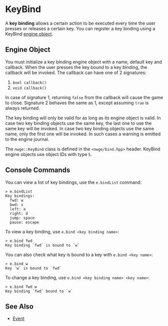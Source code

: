# KeyBind

A **key binding** allows a certain action to be executed every time the user
presses or releases a certain key. You can register a key binding using a
KeyBind [engine object](../EngineObject).

## Engine Object

You must initialize a key binding engine object with a name, default key and
callback. When the user presses the key bound to a key binding, the callback
will be invoked. The callback can have one of 2 signatures:

1. `bool callback()`
2. `void callback()`

In case of signature 1, returning `false` from the callback will cause the game
to close. Signature 2 behaves the same as 1, except assuming `true` is always
returned.

The key binding will only be valid for as long as its engine object is valid. In
case two key binding objects use the same key, the last one to use the same key
will be invoked. In case two key binding objects use the same name, only the
first one will be invoked. In such cases a warning is emitted to the engine
journal.

The `nwge::KeyBind` class is defined in the `<nwge/bind.hpp>` header. KeyBind
engine objects use object IDs with type `5`.

## Console Commands

You can view a list of key bindings, use the `e.bindList` command:

```console
> e.bindList
Key bindings:
  fwd: w
  bwd: s
  left: a
  right: d
  jump: space
  pause: escape
```

To view a key binding, use `e.bind <key binding name>`:

```console
> e.bind fwd
Key binding `fwd` is bound to `w`
```

You can also check what key is bound to a key with `e.bind <key name>`:

```console
> e.bind w
Key `w` is bound to `fwd`
```

To change a key binding, use `e.bind <key binding name> <key name>`:

```console
> e.bind fwd w
Key binding `fwd` bound to `w`
```

## See Also

* [Event](Event)
